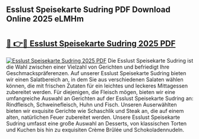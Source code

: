 ## Esslust Speisekarte Sudring PDF Download Online 2025 eLMHm

# <h2><a href="http://gcdkcci.nevu.top/?p=Esslust+Speisekarte+Sudring">🔗 👉🔴 Esslust Speisekarte Sudring 2025 PDF</a></h2>

[![Esslust Speisekarte Sudring 2025 PDF](https://i.imgur.com/dBaPXMq.png)](http://gcdkcci.nevu.top/?p=Esslust+Speisekarte+Sudring)
Die Esslust Speisekarte Sudring ist die Wahl zwischen einer Vielzahl von Gerichten und befriedigt Ihre Geschmackspräferenzen. Auf unserer Esslust Speisekarte Sudring bieten wir einen Salatbereich an, in dem Sie aus verschiedenen Salaten wählen können, die mit frischen Zutaten für ein leichtes und leckeres Mittagessen zubereitet werden. Für diejenigen, die Fleisch mögen, bieten wir eine umfangreiche Auswahl an Gerichten auf der Esslust Speisekarte Sudring an: Rindfleisch, Schweinefleisch, Huhn und Fisch. Unseren Auserwählten bieten wir exquisite Gerichte wie Schaschlik und Steak an, die auf einem alten, natürlichen Feuer zubereitet werden. Unsere Esslust Speisekarte Sudring umfasst eine große Auswahl an Desserts, von klassischen Torten und Kuchen bis hin zu exquisiten Crème Brûlée und Schokoladennudeln.
